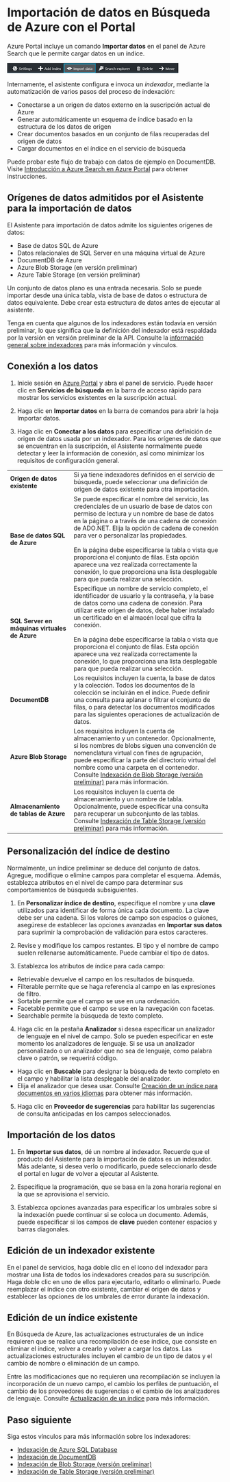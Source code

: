 <properties
	pageTitle="Importación de datos en Búsqueda de Azure mediante indexadores en el Portal de Azure | Microsoft Azure | Servicio de búsqueda hospedado en la nube"
	description="Utilice el Asistente para la importación de datos de Azure Search en Azure Portal para rastrear datos desde Azure Blob Storage, Table Storage, SQL Database y SQL Server en las máquinas virtuales de Azure."
	services="search"
	documentationCenter=""
	authors="HeidiSteen"
	manager="jhubbard"
	editor=""
    tags="Azure Portal"/>

<tags
	ms.service="search"
	ms.devlang="na"
	ms.workload="search"
	ms.topic="get-started-article"
	ms.tgt_pltfrm="na"
	ms.date="08/29/2016"
	ms.author="heidist"/>

# Importación de datos en Búsqueda de Azure con el Portal

Azure Portal incluye un comando **Importar datos** en el panel de Azure Search que le permite cargar datos en un índice.

  ![Importación de datos en la barra de comandos][1]

Internamente, el asistente configura e invoca un *indexador*, mediante la automatización de varios pasos del proceso de indexación:

- Conectarse a un origen de datos externo en la suscripción actual de Azure
- Generar automáticamente un esquema de índice basado en la estructura de los datos de origen
- Crear documentos basados en un conjunto de filas recuperadas del origen de datos
- Cargar documentos en el índice en el servicio de búsqueda

Puede probar este flujo de trabajo con datos de ejemplo en DocumentDB. Visite [Introducción a Azure Search en Azure Portal](search-get-started-portal.md) para obtener instrucciones.

## Orígenes de datos admitidos por el Asistente para la importación de datos

El Asistente para importación de datos admite los siguientes orígenes de datos:

- Base de datos SQL de Azure
- Datos relacionales de SQL Server en una máquina virtual de Azure
- DocumentDB de Azure
- Azure Blob Storage (en versión preliminar)
- Azure Table Storage (en versión preliminar)

Un conjunto de datos plano es una entrada necesaria. Solo se puede importar desde una única tabla, vista de base de datos o estructura de datos equivalente. Debe crear esta estructura de datos antes de ejecutar al asistente.

Tenga en cuenta que algunos de los indexadores están todavía en versión preliminar, lo que significa que la definición del indexador está respaldada por la versión en versión preliminar de la API. Consulte la [información general sobre indexadores](search-indexer-overview.md) para más información y vínculos.

## Conexión a los datos

1. Inicie sesión en [Azure Portal](https://portal.azure.com) y abra el panel de servicio. Puede hacer clic en **Servicios de búsqueda** en la barra de acceso rápido para mostrar los servicios existentes en la suscripción actual.

2. Haga clic en **Importar datos** en la barra de comandos para abrir la hoja Importar datos.

3. Haga clic en **Conectar a los datos** para especificar una definición de origen de datos usada por un indexador. Para los orígenes de datos que se encuentran en la suscripción, el Asistente normalmente puede detectar y leer la información de conexión, así como minimizar los requisitos de configuración general.

| | |
|--------|------------|
|**Origen de datos existente** | Si ya tiene indexadores definidos en el servicio de búsqueda, puede seleccionar una definición de origen de datos existente para otra importación.|
|**Base de datos SQL de Azure** | Se puede especificar el nombre del servicio, las credenciales de un usuario de base de datos con permiso de lectura y un nombre de base de datos en la página o a través de una cadena de conexión de ADO.NET. Elija la opción de cadena de conexión para ver o personalizar las propiedades. <br/><br/>En la página debe especificarse la tabla o vista que proporciona el conjunto de filas. Esta opción aparece una vez realizada correctamente la conexión, lo que proporciona una lista desplegable para que pueda realizar una selección.|
|**SQL Server en máquinas virtuales de Azure** | Especifique un nombre de servicio completo, el identificador de usuario y la contraseña, y la base de datos como una cadena de conexión. Para utilizar este origen de datos, debe haber instalado un certificado en el almacén local que cifra la conexión. <br/><br/>En la página debe especificarse la tabla o vista que proporciona el conjunto de filas. Esta opción aparece una vez realizada correctamente la conexión, lo que proporciona una lista desplegable para que pueda realizar una selección.
|**DocumentDB** |Los requisitos incluyen la cuenta, la base de datos y la colección. Todos los documentos de la colección se incluirán en el índice. Puede definir una consulta para aplanar o filtrar el conjunto de filas, o para detectar los documentos modificados para las siguientes operaciones de actualización de datos.|
|**Azure Blob Storage** | Los requisitos incluyen la cuenta de almacenamiento y un contenedor. Opcionalmente, si los nombres de blobs siguen una convención de nomenclatura virtual con fines de agrupación, puede especificar la parte del directorio virtual del nombre como una carpeta en el contenedor. Consulte [Indexación de Blob Storage (versión preliminar)](search-howto-indexing-azure-blob-storage.md) para más información. |
|**Almacenamiento de tablas de Azure** | Los requisitos incluyen la cuenta de almacenamiento y un nombre de tabla. Opcionalmente, puede especificar una consulta para recuperar un subconjunto de las tablas. Consulte [Indexación de Table Storage (versión preliminar)](search-howto-indexing-azure-tables.md) para más información. |

## Personalización del índice de destino

Normalmente, un índice preliminar se deduce del conjunto de datos. Agregue, modifique o elimine campos para completar el esquema. Además, establezca atributos en el nivel de campo para determinar sus comportamientos de búsqueda subsiguientes.

1. En **Personalizar índice de destino**, especifique el nombre y una **clave** utilizados para identificar de forma única cada documento. La clave debe ser una cadena. Si los valores de campo son espacios o guiones, asegúrese de establecer las opciones avanzadas en **Importar sus datos** para suprimir la comprobación de validación para estos caracteres.

2. Revise y modifique los campos restantes. El tipo y el nombre de campo suelen rellenarse automáticamente. Puede cambiar el tipo de datos.

3. Establezca los atributos de índice para cada campo:

 - Retrievable devuelve el campo en los resultados de búsqueda.
 - Filterable permite que se haga referencia al campo en las expresiones de filtro.
 - Sortable permite que el campo se use en una ordenación.
 - Facetable permite que el campo se use en la navegación con facetas.
 - Searchable permite la búsqueda de texto completo.
  
4. Haga clic en la pestaña **Analizador** si desea especificar un analizador de lenguaje en el nivel de campo. Solo se pueden especificar en este momento los analizadores de lenguaje. Si se usa un analizador personalizado o un analizador que no sea de lenguaje, como palabra clave o patrón, se requerirá código.

 - Haga clic en **Buscable** para designar la búsqueda de texto completo en el campo y habilitar la lista desplegable del analizador.
 - Elija el analizador que desea usar. Consulte [Creación de un índice para documentos en varios idiomas](search-language-support.md) para obtener más información.

5. Haga clic en **Proveedor de sugerencias** para habilitar las sugerencias de consulta anticipadas en los campos seleccionados.


## Importación de los datos

1. En **Importar sus datos**, dé un nombre al indexador. Recuerde que el producto del Asistente para la importación de datos es un indexador. Más adelante, si desea verlo o modificarlo, puede seleccionarlo desde el portal en lugar de volver a ejecutar al Asistente.

2. Especifique la programación, que se basa en la zona horaria regional en la que se aprovisiona el servicio.

3. Establezca opciones avanzadas para especificar los umbrales sobre si la indexación puede continuar si se coloca un documento. Además, puede especificar si los campos de **clave** pueden contener espacios y barras diagonales.

## Edición de un indexador existente

En el panel de servicios, haga doble clic en el icono del indexador para mostrar una lista de todos los indexadores creados para su suscripción. Haga doble clic en uno de ellos para ejecutarlo, editarlo o eliminarlo. Puede reemplazar el índice con otro existente, cambiar el origen de datos y establecer las opciones de los umbrales de error durante la indexación.

## Edición de un índice existente

En Búsqueda de Azure, las actualizaciones estructurales de un índice requieren que se realice una recompilación de ese índice, que consiste en eliminar el índice, volver a crearlo y volver a cargar los datos. Las actualizaciones estructurales incluyen el cambio de un tipo de datos y el cambio de nombre o eliminación de un campo.

Entre las modificaciones que no requieren una recompilación se incluyen la incorporación de un nuevo campo, el cambio los perfiles de puntuación, el cambio de los proveedores de sugerencias o el cambio de los analizadores de lenguaje. Consulte [Actualización de un índice](https://msdn.microsoft.com/library/azure/dn800964.aspx) para más información.

## Paso siguiente

Siga estos vínculos para más información sobre los indexadores:

- [Indexación de Azure SQL Database](search-howto-connecting-azure-sql-database-to-azure-search-using-indexers-2015-02-28.md)
- [Indexación de DocumentDB](../documentdb/documentdb-search-indexer.md)
- [Indexación de Blob Storage (versión preliminar)](search-howto-indexing-azure-blob-storage.md)
- [Indexación de Table Storage (versión preliminar)](search-howto-indexing-azure-tables.md)



<!--Image references-->
[1]: ./media/search-import-data-portal/search-import-data-command.png

<!---HONumber=AcomDC_0928_2016-->